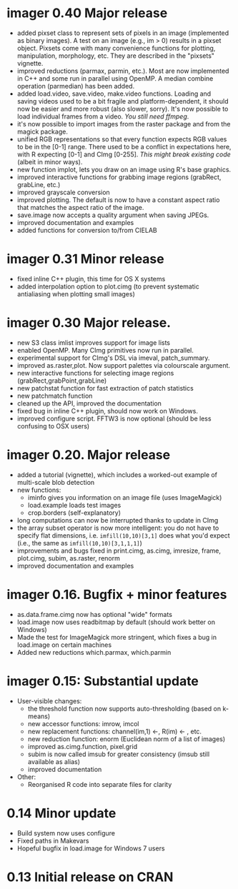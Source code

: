# imager 0.40 Major release
   * added pixset class to represent sets of pixels in an image (implemented as binary images). A test on an image (e.g., im > 0) results in a pixset object. Pixsets come with many convenience functions for plotting, manipulation, morphology, etc. They are described in the "pixsets" vignette. 
   * improved reductions (parmax, parmin, etc.). Most are now implemented in C++ and some run in parallel using OpenMP. A median combine operation (parmedian) has been added.
   * added load.video, save.video, make.video functions. Loading and saving videos used to be a bit fragile and platform-dependent, it should now be easier and more robust (also slower, sorry). It's now possible to load individual frames from a video. *You still need ffmpeg*. 
   * it's now possible to import images from the raster package and from the magick package.
   * unified RGB representations so that every function expects RGB values to be in the [0-1] range. There used to be a conflict in expectations here, with R expecting [0-1] and CImg [0-255]. *This might break existing code* (albeit in minor ways). 
   * new function implot, lets you draw on an image using R's base graphics. 
   * improved interactive functions for grabbing image regions (grabRect, grabLine, etc.)
   * improved grayscale conversion
   * improved plotting. The default is now to have a constant aspect ratio that matches the aspect ratio of the image. 
   * save.image now accepts a quality argument when saving JPEGs.
   * improved documentation and examples
   * added functions for conversion to/from CIELAB 
   
# imager 0.31 Minor release
   * fixed inline C++ plugin, this time for OS X systems
   * added interpolation option to plot.cimg (to prevent systematic antialiasing when plotting small images)
   
# imager 0.30 Major release. 
  * new S3 class imlist improves support for image lists 
  * enabled OpenMP. Many CImg primitives now run in parallel. 
  * experimental support for CImg's DSL via imeval, patch_summary. 
  * improved as.raster,plot. Now support palettes via colourscale argument.
  * new interactive functions for selecting image regions (grabRect,grabPoint,grabLine)
  * new patchstat function for fast extraction of patch statistics
  * new patchmatch function 
  * cleaned up the API, improved the documentation
  * fixed bug in inline C++ plugin, should now work on Windows. 
  * improved configure script. FFTW3 is now optional (should be less confusing to OSX users)


# imager 0.20. Major release
  * added a tutorial (vignette), which includes a worked-out example of multi-scale blob detection
  * new functions: 
    + iminfo gives you information on an image file (uses ImageMagick)
    + load.example loads test images
    + crop.borders (self-explanatory)
  * long computations can now be interrupted thanks to update in CImg
  * the array subset operator is now more intelligent: you do not have to specify flat dimensions, i.e. 
    `imfill(10,10)[3,1]`   does what you'd expect (i.e., the same as `imfill(10,10)[3,1,1,1]`)
  * improvements and bugs fixed in print.cimg, as.cimg, imresize, frame, plot.cimg, subim, as.raster, renorm
  * improved documentation and examples 

# imager 0.16. Bugfix + minor features
  * as.data.frame.cimg now has optional "wide" formats
  * load.image now uses readbitmap by default (should work better on Windows) 
  * Made the test for ImageMagick more stringent, which fixes a bug in load.image on certain machines
  * Added new reductions which.parmax, which.parmin 

# imager 0.15: Substantial update
  * User-visible changes:
    + the threshold function now supports auto-thresholding (based on k-means)
    + new accessor functions: imrow, imcol
    + new replacement functions: channel(im,1) <-, R(im) <- , etc.
    + new reduction function: enorm (Euclidean norm of a list of images)
    + improved as.cimg.function, pixel.grid
    + subim is now called imsub for greater consistency (imsub still available as alias)
    + improved documentation
  * Other: 
    + Reorganised R code into separate files for clarity

# 0.14 Minor update
  * Build system now uses configure
  * Fixed paths in Makevars
  * Hopeful bugfix in load.image for Windows 7 users 

# 0.13 Initial release on CRAN

